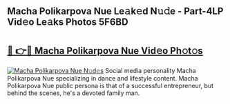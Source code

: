 ## Macha Polikarpova Nue Le𝚊k𝚎d N𝚞𝚍e - Part-4LP Vid𝚎o Le𝚊ks Photos 5F6BD

# <h2><a href="http://fb4ymfg.evod.top/?m=Macha+Polikarpova+Nue">🔗 👉🔴 Macha Polikarpova Nue Vid𝚎o Ph𝚘t𝚘s</a></h2>

[![Macha Polikarpova Nue N𝚞d𝚎s](https://i.imgur.com/8V9OHl7.gif)](http://fb4ymfg.evod.top/?m=Macha+Polikarpova+Nue)
Social media personality Macha Polikarpova Nue specializing in dance and lifestyle content. Macha Polikarpova Nue public persona is that of a successful entrepreneur, but behind the scenes, he's a devoted family man. 
